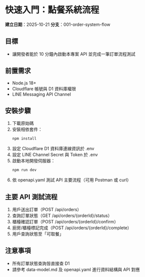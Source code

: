 # 快速入門：點餐系統流程

**建立日期**：2025-10-21
**分支**：001-order-system-flow

## 目標
- 讓開發者能於 10 分鐘內啟動本專案 API 並完成一筆訂單流程測試

## 前置需求
- Node.js 18+
- Cloudflare 帳號與 D1 資料庫權限
- LINE Messaging API Channel

## 安裝步驟
1. 下載原始碼
2. 安裝相依套件：
   ```sh
   npm install
   ```
3. 設定 Cloudflare D1 資料庫連線資訊於 .env
4. 設定 LINE Channel Secret 與 Token 於 .env
5. 啟動本地開發伺服器：
   ```sh
   npm run dev
   ```
6. 依 openapi.yaml 測試 API 主要流程（可用 Postman 或 curl）

## 主要 API 測試流程
1. 用戶送出訂單（POST /api/orders）
2. 查詢訂單狀態（GET /api/orders/{orderId}/status）
3. 櫃檯確認訂單（POST /api/orders/{orderId}/confirm）
4. 廚房/櫃檯標記完成（POST /api/orders/{orderId}/complete）
5. 用戶查詢狀態至「可取餐」

## 注意事項
- 所有訂單狀態查詢皆直接查 D1
- 請參考 data-model.md 及 openapi.yaml 進行資料結構與 API 對應
